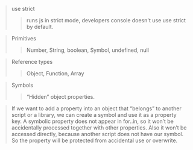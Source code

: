 > use strict
>
> > runs js in strict mode, developers console doesn't use use strict by default.

> Primitives
>
> > Number, String, boolean, Symbol, undefined, null

> Reference types
>
> > Object, Function, Array

> Symbols
>
> > “Hidden” object properties.

> If we want to add a property into an object that “belongs” to another script or a library, we can create a symbol and use it as a property key. A symbolic property does not appear in for..in, so it won’t be accidentally processed together with other properties. Also it won’t be accessed directly, because another script does not have our symbol. So the property will be protected from accidental use or overwrite.
